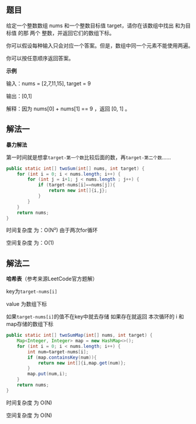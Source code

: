 ## 题目

给定一个整数数组 nums 和一个整数目标值 target，请你在该数组中找出 和为目标值 的那 两个 整数，并返回它们的数组下标。

你可以假设每种输入只会对应一个答案。但是，数组中同一个元素不能使用两遍。

你可以按任意顺序返回答案。

**示例**

输入：nums = [2,7,11,15], target = 9

输出：[0,1]        

解释：因为 nums[0] + nums[1] == 9 ，返回 [0, 1] 。        



## 解法一

**暴力解法**

第一时间就是想拿`target-第一个数`比较后面的数，再`target-第二个数`......

```java
public static int[] twoSum(int[] nums, int target) {
    for (int i = 0; i < nums.length; i++) {
        for (int j = i+1; j < nums.length ; j++) {
            if (target-nums[i]==nums[j]){
                return new int[]{i,j};
            }
        }
    }
    return nums;
}
```

时间复杂度 为：O(N²)  由于两次for循环

空间复杂度 为：O(1)

## 解法二

**哈希表**（参考来源LeetCode官方题解）

  key为`target-nums[i]`

  value 为数组下标

如果`target-nums[i]`的值不在key中就去存储  如果存在就返回 本次循环的 i 和map存储的数组下标

```java
public static int[] twoSumMap(int[] nums, int target) {
    Map<Integer, Integer> map = new HashMap<>();
    for (int i = 0; i < nums.length; i++) {
        int num=target-nums[i];
        if (map.containsKey(num)){
            return new int[]{i,map.get(num)};
        }
        map.put(num,i);
    }
    return nums;
}
```

时间复杂度 为 O(N)  

空间复杂度 为 O(N) 